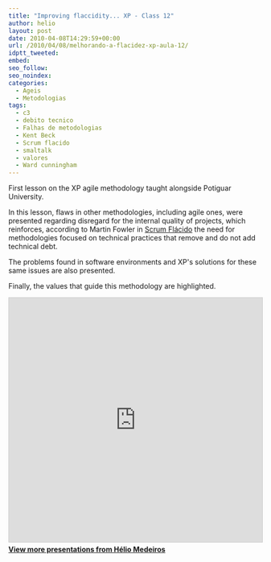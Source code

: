 ```yaml
---
title: "Improving flaccidity... XP - Class 12"
author: helio
layout: post
date: 2010-04-08T14:29:59+00:00
url: /2010/04/08/melhorando-a-flacidez-xp-aula-12/
idptt_tweeted:
embed:
seo_follow:
seo_noindex:
categories:
  - Ageis
  - Metodologias
tags:
  - c3
  - debito tecnico
  - Falhas de metodologias
  - Kent Beck
  - Scrum flacido
  - smaltalk
  - valores
  - Ward cunningham
---
```


First lesson on the XP agile methodology taught alongside Potiguar University.

In this lesson, flaws in other methodologies, including agile ones, were presented regarding disregard for the internal quality of projects, which reinforces, according to Martin Fowler in <a title="FlaccidScrum" href="http://martinfowler.com/bliki/FlaccidScrum.html" target="_blank">Scrum Flácido</a> the need for methodologies focused on technical practices that remove and do not add technical debt.

The problems found in software environments and XP's solutions for these same issues are also presented.

Finally, the values that guide this methodology are highlighted. <div style="margin-bottom: 20px;">
<iframe src="https://www.slideshare.net/slideshow/embed_code/key/ePHVpNd1rPPUEh" width="597" height="486" frameborder="0" marginwidth="0" marginheight="0" scrolling="no" style="border:1px solid #CCC; border-width:1px; margin-bottom:5px; max-width: 100%;" allowfullscreen></iframe>
</iframe>
<div style="margin-bottom:5px">
    <strong><a href="//www.slideshare.net/heliomedeiros" target="_blank">View more presentations from Hélio Medeiros</a></strong>
</div>
</div>
